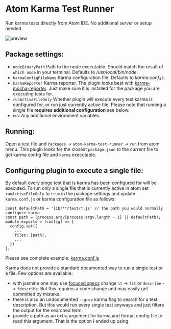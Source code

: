 # Atom Karma Test Runner

Run karma tests directly from Atom IDE. No additional server or setup needed.

![preview](http://g.recordit.co/LJ2bbiXxQF.gif)

## Package settings:
- `nodeBinaryPath` Path to the node executable. Should match the result of ```which node``` in your terminal. Defaults to */usr/local/bin/node*.
-  `karmaConfigFileName` Karma configuration file. Defaults to *karma.conf.js*.
- `karmaReporter` Karma reporter. The plugin looks best with [karma-mocha-reporter](https://www.npmjs.com/package/karma-mocha-reporter). Just make sure it is installed for the package you are executing tests for.
- `runActiveFileOnly`  Whether plugin will execute every test karma is configured for, or run just currently active file. Please note that running a single file **requires additional configuration** see below.
- `env` Any additional environment variables.


## Running:
Open a test file  and `Packages` -> `atom-karma-test-runner` -> `run` from atom menu.
This plugin looks for the closest `package.json` to the current file to get karma config file and `karma` executable.

## Configuring plugin to execute a single file:
By default every singe test that is karma has been configured for will be executed. To run only a single file that is currently active in atom set  `runActiveFileOnly` to `true` in the package settings and update `karma.conf.js` or karma configuration file as follows:

```
const defaultPath = 'lib/**/test/*.js' // the path you would normally configure karma
const path = (process.argv[process.argv.length - 1] || defaultPath);
module.exports = (config) => {
  config.set({
    ...
    files: [path],
    ...
  })
};
```
Please see complete example: [karma.conf.js](spec/testpackage/karma.conf.js)

Karma does not provide a standard documented way to run a single test or a file.
Few options are available:
- with jasmine one may use [focused specs](https://jasmine.github.io/2.1/focused_specs.html) change ```it``` -> ```fit``` or ```describe``` -> ```fdescribe```. But this requires a code change and may easily get committed by mistake.
- there is also an undocumented `--grep` karma flag to search for a test description. But this would run every single test anyways and just filters the output for the searched term.
- provide a path as an extra argument for karma and format config file to read this argument. That is the option I ended up using.
